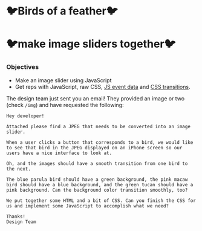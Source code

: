 # :bird:Birds of a feather:bird:
# :bird:make image sliders together:bird:

### Objectives

* Make an image slider using JavaScript
* Get reps with JavaScript, raw CSS, [JS event data](https://api.jquery.com/event.data/) and [CSS transitions](https://developer.mozilla.org/en-US/docs/Web/CSS/CSS_Transitions/Using_CSS_transitions).

The design team just sent you an email! They provided an image or two (check `/img`) and have requested the following:

```
Hey developer!

Attached please find a JPEG that needs to be converted into an image slider.

When a user clicks a button that corresponds to a bird, we would like to see that bird in the JPEG displayed on an iPhone screen so our users have a nice interface to look at.

Oh, and the images should have a smooth transition from one bird to the next.

The blue parula bird should have a green background, the pink macaw bird should have a blue background, and the green tucan should have a pink background. Can the background color transition smoothly, too?

We put together some HTML and a bit of CSS. Can you finish the CSS for us and implement some JavaScript to accomplish what we need?

Thanks!
Design Team
```
